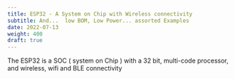 ```yaml
---
title: ESP32 - A System on Chip with Wireless connectivity
subtitle: And...  low BOM, Low Power... assorted Examples
date: 2022-07-13
weight: 400
draft: true
---
```


The ESP32 is a SOC ( system on Chip ) with a 32 bit, multi-code processor, and wireless, wifi and BLE connectivity
<!--more-->